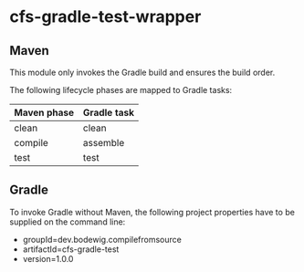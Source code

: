 # cfs-gradle-test-wrapper

## Maven

This module only invokes the Gradle build and ensures the build order.

The following lifecycle phases are mapped to Gradle tasks:

| Maven phase | Gradle task         |
| ----------- | ------------------- |
| clean       | clean               |
| compile     | assemble            |
| test        | test                |


## Gradle

To invoke Gradle without Maven, the following project properties have to be supplied on the command line:

* groupId=dev.bodewig.compilefromsource
* artifactId=cfs-gradle-test
* version=1.0.0
